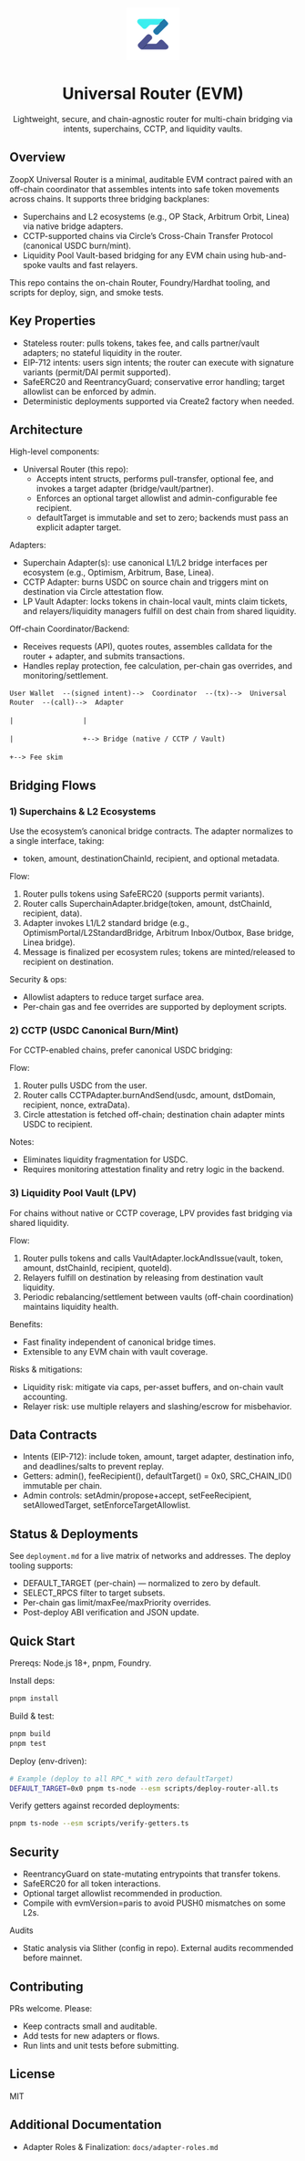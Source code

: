 <div align="center">
  <img src="assets/zoopx.png" alt="ZoopX" height="92" />
  <h1>Universal Router (EVM)</h1>
  <p>Lightweight, secure, and chain-agnostic router for multi-chain bridging via intents, superchains, CCTP, and liquidity vaults.</p>
</div>

## Overview

ZoopX Universal Router is a minimal, auditable EVM contract paired with an off-chain coordinator that assembles intents into safe token movements across chains. It supports three bridging backplanes:

- Superchains and L2 ecosystems (e.g., OP Stack, Arbitrum Orbit, Linea) via native bridge adapters.
- CCTP-supported chains via Circle’s Cross-Chain Transfer Protocol (canonical USDC burn/mint).
- Liquidity Pool Vault-based bridging for any EVM chain using hub-and-spoke vaults and fast relayers.

This repo contains the on-chain Router, Foundry/Hardhat tooling, and scripts for deploy, sign, and smoke tests.

## Key Properties

- Stateless router: pulls tokens, takes fee, and calls partner/vault adapters; no stateful liquidity in the router.
- EIP-712 intents: users sign intents; the router can execute with signature variants (permit/DAI permit supported).
- SafeERC20 and ReentrancyGuard; conservative error handling; target allowlist can be enforced by admin.
- Deterministic deployments supported via Create2 factory when needed.

## Architecture

High-level components:

- Universal Router (this repo):
  - Accepts intent structs, performs pull-transfer, optional fee, and invokes a target adapter (bridge/vault/partner).
  - Enforces an optional target allowlist and admin-configurable fee recipient.
  - defaultTarget is immutable and set to zero; backends must pass an explicit adapter target.

Adapters:
- Superchain Adapter(s): use canonical L1/L2 bridge interfaces per ecosystem (e.g., Optimism, Arbitrum, Base, Linea).
- CCTP Adapter: burns USDC on source chain and triggers mint on destination via Circle attestation flow.
- LP Vault Adapter: locks tokens in chain-local vault, mints claim tickets, and relayers/liquidity managers fulfill on dest chain from shared liquidity.

Off-chain Coordinator/Backend:
- Receives requests (API), quotes routes, assembles calldata for the router + adapter, and submits transactions.
- Handles replay protection, fee calculation, per-chain gas overrides, and monitoring/settlement.

```text
User Wallet  --(signed intent)-->  Coordinator  --(tx)-->  Universal Router  --(call)-->  Adapter
                                                                        |                 | 
                                                                        |                 +--> Bridge (native / CCTP / Vault)
                                                                        +--> Fee skim     
```

## Bridging Flows

### 1) Superchains & L2 Ecosystems

Use the ecosystem’s canonical bridge contracts. The adapter normalizes to a single interface, taking:
- token, amount, destinationChainId, recipient, and optional metadata.

Flow:
1. Router pulls tokens using SafeERC20 (supports permit variants).
2. Router calls SuperchainAdapter.bridge(token, amount, dstChainId, recipient, data).
3. Adapter invokes L1/L2 standard bridge (e.g., OptimismPortal/L2StandardBridge, Arbitrum Inbox/Outbox, Base bridge, Linea bridge).
4. Message is finalized per ecosystem rules; tokens are minted/released to recipient on destination.

Security & ops:
- Allowlist adapters to reduce target surface area.
- Per-chain gas and fee overrides are supported by deployment scripts.

### 2) CCTP (USDC Canonical Burn/Mint)

For CCTP-enabled chains, prefer canonical USDC bridging:

Flow:
1. Router pulls USDC from the user.
2. Router calls CCTPAdapter.burnAndSend(usdc, amount, dstDomain, recipient, nonce, extraData).
3. Circle attestation is fetched off-chain; destination chain adapter mints USDC to recipient.

Notes:
- Eliminates liquidity fragmentation for USDC.
- Requires monitoring attestation finality and retry logic in the backend.

### 3) Liquidity Pool Vault (LPV)

For chains without native or CCTP coverage, LPV provides fast bridging via shared liquidity.

Flow:
1. Router pulls tokens and calls VaultAdapter.lockAndIssue(vault, token, amount, dstChainId, recipient, quoteId).
2. Relayers fulfill on destination by releasing from destination vault liquidity.
3. Periodic rebalancing/settlement between vaults (off-chain coordination) maintains liquidity health.

Benefits:
- Fast finality independent of canonical bridge times.
- Extensible to any EVM chain with vault coverage.

Risks & mitigations:
- Liquidity risk: mitigate via caps, per-asset buffers, and on-chain vault accounting.
- Relayer risk: use multiple relayers and slashing/escrow for misbehavior.

## Data Contracts

- Intents (EIP-712): include token, amount, target adapter, destination info, and deadlines/salts to prevent replay.
- Getters: admin(), feeRecipient(), defaultTarget() = 0x0, SRC_CHAIN_ID() immutable per chain.
- Admin controls: setAdmin/propose+accept, setFeeRecipient, setAllowedTarget, setEnforceTargetAllowlist.

## Status & Deployments

See `deployment.md` for a live matrix of networks and addresses. The deploy tooling supports:
- DEFAULT_TARGET (per-chain) — normalized to zero by default.
- SELECT_RPCS filter to target subsets.
- Per-chain gas limit/maxFee/maxPriority overrides.
- Post-deploy ABI verification and JSON update.

## Quick Start

Prereqs: Node.js 18+, pnpm, Foundry.

Install deps:
```bash
pnpm install
```

Build & test:
```bash
pnpm build
pnpm test
```

Deploy (env-driven):
```bash
# Example (deploy to all RPC_* with zero defaultTarget)
DEFAULT_TARGET=0x0 pnpm ts-node --esm scripts/deploy-router-all.ts
```

Verify getters against recorded deployments:
```bash
pnpm ts-node --esm scripts/verify-getters.ts
```

## Security

- ReentrancyGuard on state-mutating entrypoints that transfer tokens.
- SafeERC20 for all token interactions.
- Optional target allowlist recommended in production.
- Compile with evmVersion=paris to avoid PUSH0 mismatches on some L2s.

Audits
- Static analysis via Slither (config in repo). External audits recommended before mainnet.

## Contributing

PRs welcome. Please:
- Keep contracts small and auditable.
- Add tests for new adapters or flows.
- Run lints and unit tests before submitting.

## License

MIT

## Additional Documentation

- Adapter Roles & Finalization: `docs/adapter-roles.md`
